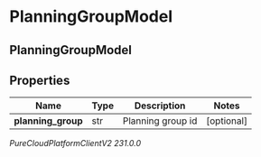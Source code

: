 # PlanningGroupModel

## PlanningGroupModel

## Properties

|Name | Type | Description | Notes|
|------------ | ------------- | ------------- | -------------|
| **planning_group** | str | Planning group id | [optional] |



_PureCloudPlatformClientV2 231.0.0_
